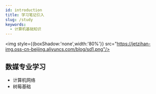 ```yaml
---
id: introduction
title: 学习笔记引入
slug: /study
keywords:
  - 计算机基础知识
---
```

<img style={{boxShadow:'none',width:'80%'}} src="https://jetzihan-img.oss-cn-beijing.aliyuncs.com/blog/sd1.png"/>

## 数媒专业学习

- 计算机网络
- 树莓基础
